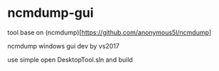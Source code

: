 # ncmdump-gui

tool base on (ncmdump)[https://github.com/anonymous5l/ncmdump]

ncmdump windows gui dev by vs2017

use simple open DesktopTool.sln and build
